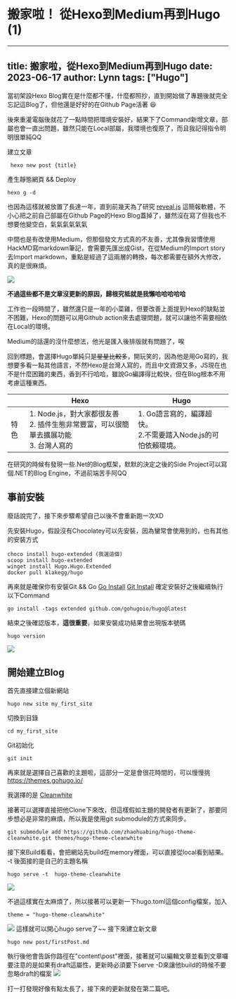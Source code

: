 # 搬家啦！ 從Hexo到Medium再到Hugo (1)

---
title: 搬家啦，從Hexo到Medium再到Hugo
date: 2023-06-17
author: Lynn
tags: ["Hugo"]
---

當初架設Hexo Blog實在是什麼都不懂，什麼都照抄，直到開始做了專題後就完全忘記這Blog了，但他還是好好的在Github Page活著 :laughing: 

後來重灌電腦後就花了一點時間把環境安裝好，結果下了Command新增文章，部屬也會一直出問題，雖然只能在Local部屬，我環境也復原了，而且我記得指令明明很單純QQ

<!--more-->
建立文章
```
 hexo new post {title}
```
產生靜態網頁 && Deploy
```
hexo g -d
```

也因為這樣就被放置了長達一年，直到前幾天為了研究 [reveal.js](https://github.com/hakimel/reveal.js/) 這簡報軟體，不小心把之前自己部屬在Github Page的Hexo Blog蓋掉了，雖然沒在寫了但我也不想要他變空白，氣氣氣氣氣氣

中間也是有改使用Medium，但那個發文方式真的不友善，尤其像我習慣使用HackMD寫markdown筆記，會需要先匯出成Gist，在從Medium的Import story去Import markdown，重點是經過了這兩層的轉換，每次都需要在額外大修改，真的是很麻煩。

![](https://hackmd.io/_uploads/SJjiS4sD2.jpg)

**不過這些都不是文章沒更新的原因，歸根究柢就是我懶哈哈哈哈哈**

工作也一段時間了，雖然還只是一年的小菜雞，但要改善上面提到Hexo的缺點並不困難，Hexo的問題可以用Github action來去處理問題，就可以讓他不需要相依在Local的環境。

Medium的話還的沒什麼想法，他光是匯入後排版就有問題了，唉

回到標題，會選擇Hugo單純只是~~星星比較多~~，開玩笑的，因為他是用Go寫的，我想要多看一點其他語言，不然Hexo是台灣人寫的，而且中文資源又多，JS現在也不是什麼困難的東西，香到不行哈哈，雖說Go編譯得比較快，但在Blog根本不用考慮這種東西。


| |Hexo|Hugo|
|---|---|---|
|特色|                                                                    1. Node.js，對大家都很友善 <br>  2. 插件生態非常豐富，可以很簡單去擴展功能 <br> 3. 台灣人寫的 | 1. Go語言寫的，編譯超快。<br>  2.不需要踏入Node.js的可怕依賴環境。

在研究的時候有發現一些.Net的Blog框架，默默的決定之後的Side Project可以寫個.NET的Blog Engine，不過前端苦手阿QQ


## 事前安裝

廢話說完了，接下來步驟希望自己以後不會重新跑一次XD

先安裝Hugo，假設沒有Chocolatey可以先安裝，因為蠻常會使用到的，也有其他的安裝方式
```
choco install hugo-extended (我選這個)
scoop install hugo-extended
winget install Hugo.Hugo.Extended
docker pull klakegg/hugo
```
再來就是確保你有安裝Git && Go
[Go Install](https://go.dev/doc/install)
[Git Install](https://git-scm.com/book/en/v2/Getting-Started-Installing-Git)
確定安裝好之後繼續執行以下Command
```
go install -tags extended github.com/gohugoio/hugo@latest
```
結束之後確認版本，**這很重要**，如果安裝成功結果會出現版本號碼
```
hugo version
```
![](https://hackmd.io/_uploads/rJfSCEiD3.png)

## 開始建立Blog

首先直接建立個新網站
```
hugo new site my_first_site
```
切換到目錄
```
cd my_first_site
```
Git初始化
```
git init
```

再來就是選擇自己喜歡的主題啦，這部分一定是會很花時間的，可以慢慢挑
https://themes.gohugo.io/ 

我選擇的是 [Cleanwhite](https://themes.gohugo.io/themes/hugo-theme-cleanwhite/) 

接著可以選擇直接把他Clone下來改，但這樣假如主題的開發者有更新了，那要同步想必是非常的麻煩，所以我是使用git submodule的方式來同步。

```
git submodule add https://github.com/zhaohuabing/hugo-theme-cleanwhite.git themes/hugo-theme-cleanwhite
```
接下來Build看看，會把網站先build在memory裡面，可以直接從local看到結果。
-t 後面接的是自己的主題名稱
```
hugo serve -t  hugo-theme-cleanwhite
```
![](https://hackmd.io/_uploads/BkoGSSiD2.png)

不過這樣實在太麻煩了，所以接著可以更新一下hugo.toml這個config檔案，加入
```
theme = "hugo-theme-cleanwhite"
```
![](https://hackmd.io/_uploads/HkKvBriwn.png)
這樣就可以開心hugo serve了~~
接下來建立新文章
```
hugo new post/firstPost.md
```
執行後他會告訴你路徑在"content\post\"裡面，接著就可以編輯文章並看到文章囉
要注意的是如果有draft這屬性，更新時必須要下serve -D來讓他build的時候不要忽略draft的檔案
![](https://hackmd.io/_uploads/BkgfUSiv3.png)

打一打發現好像有點太長了，接下來的更新就發在第二篇吧。